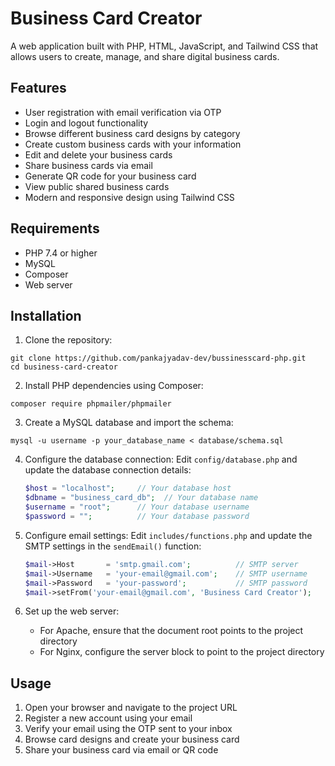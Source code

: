 # Business Card Creator

A web application built with PHP, HTML, JavaScript, and Tailwind CSS that allows users to create, manage, and share digital business cards.

## Features

- User registration with email verification via OTP
- Login and logout functionality
- Browse different business card designs by category
- Create custom business cards with your information
- Edit and delete your business cards
- Share business cards via email
- Generate QR code for your business card
- View public shared business cards
- Modern and responsive design using Tailwind CSS

## Requirements

- PHP 7.4 or higher
- MySQL
- Composer 
- Web server 

## Installation

1. Clone the repository:
```
git clone https://github.com/pankajyadav-dev/bussinesscard-php.git
cd business-card-creator
```

2. Install PHP dependencies using Composer:
```
composer require phpmailer/phpmailer
```

3. Create a MySQL database and import the schema:
```
mysql -u username -p your_database_name < database/schema.sql
```

4. Configure the database connection:
   Edit `config/database.php` and update the database connection details:
   ```php
   $host = "localhost";     // Your database host
   $dbname = "business_card_db";  // Your database name
   $username = "root";      // Your database username
   $password = "";          // Your database password
   ```

5. Configure email settings:
   Edit `includes/functions.php` and update the SMTP settings in the `sendEmail()` function:
   ```php
   $mail->Host       = 'smtp.gmail.com';          // SMTP server
   $mail->Username   = 'your-email@gmail.com';    // SMTP username
   $mail->Password   = 'your-password';           // SMTP password
   $mail->setFrom('your-email@gmail.com', 'Business Card Creator');
   ```

6. Set up the web server:
   - For Apache, ensure that the document root points to the project directory
   - For Nginx, configure the server block to point to the project directory

## Usage

1. Open your browser and navigate to the project URL
2. Register a new account using your email
3. Verify your email using the OTP sent to your inbox
4. Browse card designs and create your business card
5. Share your business card via email or QR code


